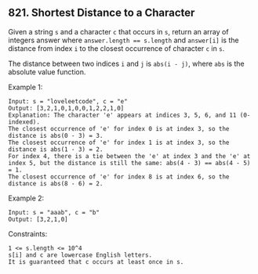 ## 821. Shortest Distance to a Character

Given a string `s` and a character `c` that occurs in `s`, return an array of integers answer where `answer.length == s.length` and `answer[i]` is the distance from index `i` to the closest occurrence of character `c` in `s`.

The distance between two indices `i` and `j` is `abs(i - j)`, where `abs` is the absolute value function.

Example 1:

```
Input: s = "loveleetcode", c = "e"
Output: [3,2,1,0,1,0,0,1,2,2,1,0]
Explanation: The character 'e' appears at indices 3, 5, 6, and 11 (0-indexed).
The closest occurrence of 'e' for index 0 is at index 3, so the distance is abs(0 - 3) = 3.
The closest occurrence of 'e' for index 1 is at index 3, so the distance is abs(1 - 3) = 2.
For index 4, there is a tie between the 'e' at index 3 and the 'e' at index 5, but the distance is still the same: abs(4 - 3) == abs(4 - 5) = 1.
The closest occurrence of 'e' for index 8 is at index 6, so the distance is abs(8 - 6) = 2.
```

Example 2:

```
Input: s = "aaab", c = "b"
Output: [3,2,1,0]
```

Constraints:

```
1 <= s.length <= 10^4
s[i] and c are lowercase English letters.
It is guaranteed that c occurs at least once in s.
```
